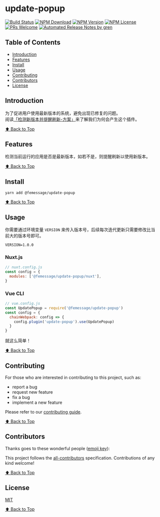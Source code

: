 # update-popup

[![Build Status](https://badgen.net/travis/FEMessage/update-popup/master)](https://travis-ci.com/FEMessage/update-popup)
[![NPM Download](https://badgen.net/npm/dm/@femessage/update-popup)](https://www.npmjs.com/package/@femessage/update-popup)
[![NPM Version](https://badge.fury.io/js/%40femessage%2Fupdate-popup.svg)](https://www.npmjs.com/package/@femessage/update-popup)
[![NPM License](https://badgen.net/npm/license/@femessage/update-popup)](https://github.com/FEMessage/update-popup/blob/master/LICENSE)
[![PRs Welcome](https://img.shields.io/badge/PRs-welcome-brightgreen.svg)](https://github.com/FEMessage/update-popup/pulls)
[![Automated Release Notes by gren](https://img.shields.io/badge/%F0%9F%A4%96-release%20notes-00B2EE.svg)](https://github-tools.github.io/github-release-notes/)

## Table of Contents

- [Introduction](#introduction)
- [Features](#features)
- [Install](#install)
- [Usage](#usage)
- [Contributing](#contributing)
- [Contributors](#contributors)
- [License](#license)

## Introduction

为了促进用户使用最新版本的系统，避免出现已修复的问题。  
阅读[「检测新版本并提醒刷新-方案」](https://deepexi.yuque.com/docs/share/a9d2b329-79bd-4728-a660-c3a6a0550b59)来了解我们为何会产生这个插件。

[⬆ Back to Top](#table-of-contents)

## Features

检测当前运行的应用是否是最新版本，如若不是，则提醒刷新以使用新版本。

[⬆ Back to Top](#table-of-contents)

## Install

```console
yarn add @femessage/update-popup
```

[⬆ Back to Top](#table-of-contents)

## Usage

你需要通过环境变量 `VERSION` 来传入版本号，后续每次迭代更新只需要修改比当前大的版本号即可。

```env
VERSION=1.0.0
```

### Nuxt.js

```js
// nuxt.config.js
const config = {
  modules: ['@femessage/update-popup/nuxt'],
}
```

### Vue CLI

```js
// vue.config.js
const UpdatePopup = require('@femessage/update-popup')
const config = {
  chainWebpack: config => {
    config.plugin('update-popup').use(UpdatePopup)
  }
}
```

就这么简单！

[⬆ Back to Top](#table-of-contents)

## Contributing

For those who are interested in contributing to this project, such as:

- report a bug
- request new feature
- fix a bug
- implement a new feature

Please refer to our [contributing guide](https://github.com/FEMessage/.github/blob/master/CONTRIBUTING.md).

[⬆ Back to Top](#table-of-contents)

## Contributors

Thanks goes to these wonderful people ([emoji key](https://allcontributors.org/docs/en/emoji-key)):

<!-- ALL-CONTRIBUTORS-LIST:START - Do not remove or modify this section -->
<!-- prettier-ignore -->
<!-- ALL-CONTRIBUTORS-LIST:END -->

This project follows the [all-contributors](https://github.com/all-contributors/all-contributors) specification. Contributions of any kind welcome!

[⬆ Back to Top](#table-of-contents)

## License

[MIT](./LICENSE)

[⬆ Back to Top](#table-of-contents)
